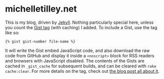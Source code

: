 michelletilley.net
==================

This is my blog, driven by [Jekyll](https://github.com/mojombo/jekyll). Nothing particularly special here, unless you count the [Gist tag](https://github.com/BinaryMuse/brandontilley-blog/blob/master/_plugins/gist_tag.rb) (with caching) I added. To include a Gist, use the tag like so:

    {% gist gist-number file-name %}

It will write the Gist embed JavaScript code, and also download the raw code from GitHub and display it inside a `<noscript>` block for RSS readers and browsers with JavaScript disabled. The contents of the Gists are cached in `_gist_cache` for subsequent builds, and can be cleared with `rake cache:clear`. For more details on the tag, check out [the blog post all about it](http://michelletilley.net/2011/01/30/gist-tag-for-jekyll.html).
